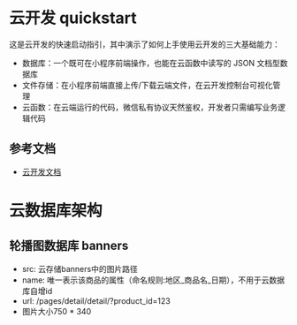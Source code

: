 # 云开发 quickstart

这是云开发的快速启动指引，其中演示了如何上手使用云开发的三大基础能力：

- 数据库：一个既可在小程序前端操作，也能在云函数中读写的 JSON 文档型数据库
- 文件存储：在小程序前端直接上传/下载云端文件，在云开发控制台可视化管理
- 云函数：在云端运行的代码，微信私有协议天然鉴权，开发者只需编写业务逻辑代码

## 参考文档

- [云开发文档](https://developers.weixin.qq.com/miniprogram/dev/wxcloud/basis/getting-started.html)

# 云数据库架构
## 轮播图数据库 banners
- src: 云存储banners中的图片路径
- name: 唯一表示该商品的属性（命名规则:地区_商品名_日期），不用于云数据库自增id
- url: /pages/detail/detail/?product_id=123
- 图片大小750 * 340